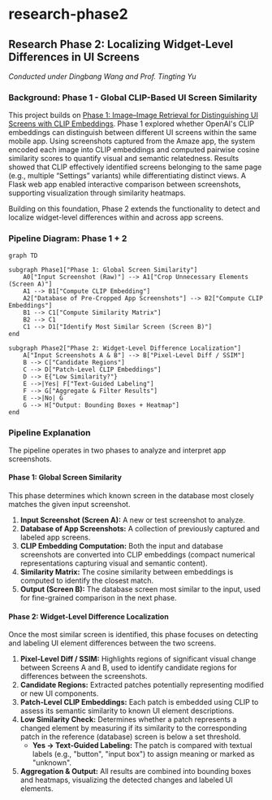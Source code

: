 # research-phase2

## Research Phase 2: Localizing Widget-Level Differences in UI Screens
*Conducted under Dingbang Wang and Prof. Tingting Yu*

### Background: Phase 1 - Global CLIP-Based UI Screen Similarity
This project builds on [Phase 1: Image–Image Retrieval for Distinguishing UI Screens with CLIP Embeddings](https://github.com/cooperfrank/research-phase1). Phase 1 explored whether OpenAI's CLIP embeddings can distinguish between different UI screens within the same mobile app. Using screenshots captured from the Amaze app, the system encoded each image into CLIP embeddings and computed pairwise cosine similarity scores to quantify visual and semantic relatedness. Results showed that CLIP effectively identified screens belonging to the same page (e.g., multiple “Settings” variants) while differentiating distinct views. A Flask web app enabled interactive comparison between screenshots, supporting visualization through similarity heatmaps.

Building on this foundation, Phase 2 extends the functionality to detect and localize widget-level differences within and across app screens.


### Pipeline Diagram: Phase 1 + 2
```mermaid
graph TD

subgraph Phase1["Phase 1: Global Screen Similarity"]
    A0["Input Screenshot (Raw)"] --> A1["Crop Unnecessary Elements (Screen A)"]
    A1 --> B1["Compute CLIP Embedding"]
    A2["Database of Pre-Cropped App Screenshots"] --> B2["Compute CLIP Embeddings"]
    B1 --> C1["Compute Similarity Matrix"]
    B2 --> C1
    C1 --> D1["Identify Most Similar Screen (Screen B)"]
end

subgraph Phase2["Phase 2: Widget-Level Difference Localization"]
    A["Input Screenshots A & B"] --> B["Pixel-Level Diff / SSIM"]
    B --> C["Candidate Regions"]
    C --> D["Patch-Level CLIP Embeddings"]
    D --> E{"Low Similarity?"}
    E -->|Yes| F["Text-Guided Labeling"]
    F --> G["Aggregate & Filter Results"]
    E -->|No| G
    G --> H["Output: Bounding Boxes + Heatmap"]
end 
```

### Pipeline Explanation

The pipeline operates in two phases to analyze and interpret app screenshots.

#### Phase 1: Global Screen Similarity
This phase determines which known screen in the database most closely matches the given input screenshot.

1. **Input Screenshot (Screen A):** A new or test screenshot to analyze.  
2. **Database of App Screenshots:** A collection of previously captured and labeled app screens.  
3. **CLIP Embedding Computation:** Both the input and database screenshots are converted into CLIP embeddings (compact numerical representations capturing visual and semantic content).
4. **Similarity Matrix:** The cosine similarity between embeddings is computed to identify the closest match.  
5. **Output (Screen B):** The database screen most similar to the input, used for fine-grained comparison in the next phase.

#### **Phase 2: Widget-Level Difference Localization**
Once the most similar screen is identified, this phase focuses on detecting and labeling UI element differences between the two screens.

1. **Pixel-Level Diff / SSIM:** Highlights regions of significant visual change between Screens A and B, used to identify candidate regions for differences between the screenshots.  
2. **Candidate Regions:** Extracted patches potentially representing modified or new UI components.  
3. **Patch-Level CLIP Embeddings:** Each patch is embedded using CLIP to assess its semantic similarity to known UI element descriptions.  
4. **Low Similarity Check:** Determines whether a patch represents a changed element by measuring if its similarity to the corresponding patch in the reference (database) screen is below a set threshold. 
    - **Yes -> Text-Guided Labeling:** The patch is compared with textual labels (e.g., "button", "input box") to assign meaning or marked as "unknown". 
5. **Aggregation & Output:** All results are combined into bounding boxes and heatmaps, visualizing the detected changes and labeled UI elements.